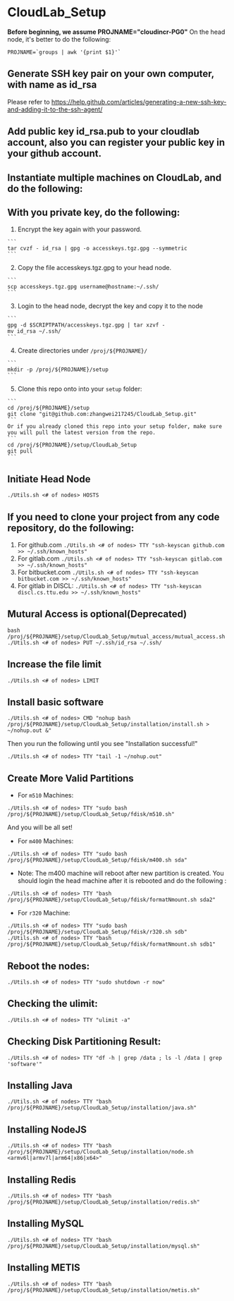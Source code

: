 # CloudLab_Setup

**Before beginning, we assume PROJNAME="cloudincr-PG0"**
On the head node, it's better to do the following:
```
PROJNAME=`groups | awk '{print $1}'`
```

## Generate SSH key pair on your own computer, with name as id_rsa

Please refer to https://help.github.com/articles/generating-a-new-ssh-key-and-adding-it-to-the-ssh-agent/

## Add public key id_rsa.pub to your cloudlab account, also you can register your public key in your github account.

## Instantiate multiple machines on CloudLab, and do the following:

## With you private key, do the following:
  1. Encrypt the key again with your password.
    
    ```
    tar cvzf - id_rsa | gpg -o accesskeys.tgz.gpg --symmetric
    ```
  2. Copy the file accesskeys.tgz.gpg to your head node.
    
    ```
    scp accesskeys.tgz.gpg username@hostname:~/.ssh/
    ```
  3. Login to the head node, decrypt the key and copy it to the node
    
    ```
    gpg -d $SCRIPTPATH/accesskeys.tgz.gpg | tar xzvf -
    mv id_rsa ~/.ssh/
    ```
  4. Create directories under `/proj/${PROJNAME}/`
    
    ```
    mkdir -p /proj/${PROJNAME}/setup
    ```
  5. Clone this repo onto into your `setup` folder:
    
    ```
    cd /proj/${PROJNAME}/setup
    git clone "git@github.com:zhangwei217245/CloudLab_Setup.git" 
    ```
    Or if you already cloned this repo into your setup folder, make sure you will pull the latest version from the repo.
    ```
    cd /proj/${PROJNAME}/setup/CloudLab_Setup
    git pull
    ```

## Initiate Head Node

```
./Utils.sh <# of nodes> HOSTS
```
## If you need to clone your project from any code repository, do the following:
  
  1. For github.com ``` ./Utils.sh <# of nodes> TTY "ssh-keyscan github.com >> ~/.ssh/known_hosts" ```
  2. For gitlab.com ``` ./Utils.sh <# of nodes> TTY "ssh-keyscan gitlab.com >> ~/.ssh/known_hosts" ```
  3. For bitbucket.com ``` ./Utils.sh <# of nodes> TTY "ssh-keyscan bitbucket.com >> ~/.ssh/known_hosts" ```
  4. For gitlab in DISCL: ``` ./Utils.sh <# of nodes> TTY "ssh-keyscan discl.cs.ttu.edu >> ~/.ssh/known_hosts" ```

## Mutural Access is optional(Deprecated)

```
bash /proj/${PROJNAME}/setup/CloudLab_Setup/mutual_access/mutual_access.sh
./Utils.sh <# of nodes> PUT ~/.ssh/id_rsa ~/.ssh/
```
## Increase the file limit

```
./Utils.sh <# of nodes> LIMIT
```

## Install basic software

```
./Utils.sh <# of nodes> CMD "nohup bash /proj/${PROJNAME}/setup/CloudLab_Setup/installation/install.sh > ~/nohup.out &"
```
Then you run the following until you see "Installation successful!"

```
./Utils.sh <# of nodes> TTY "tail -1 ~/nohup.out"
```

## Create More Valid Partitions

* For `m510` Machines:

```
./Utils.sh <# of nodes> TTY "sudo bash /proj/${PROJNAME}/setup/CloudLab_Setup/fdisk/m510.sh"
```
And you will be all set!

* For `m400` Machines:
```
./Utils.sh <# of nodes> TTY "sudo bash /proj/${PROJNAME}/setup/CloudLab_Setup/fdisk/m400.sh sda"
```

   * Note: The m400 machine will reboot after new partition is created. You should login the head machine after it is rebooted and do the following :
```
./Utils.sh <# of nodes> TTY "bash /proj/${PROJNAME}/setup/CloudLab_Setup/fdisk/formatNmount.sh sda2"
```

* For `r320` Machine:
```
./Utils.sh <# of nodes> TTY "sudo bash /proj/${PROJNAME}/setup/CloudLab_Setup/fdisk/r320.sh sdb"
./Utils.sh <# of nodes> TTY "bash /proj/${PROJNAME}/setup/CloudLab_Setup/fdisk/formatNmount.sh sdb1"
```

## Reboot the nodes:
```
./Utils.sh <# of nodes> TTY "sudo shutdown -r now"
```

## Checking the ulimit:
```
./Utils.sh <# of nodes> TTY "ulimit -a"
```

## Checking Disk Partitioning Result:
```
./Utils.sh <# of nodes> TTY "df -h | grep /data ; ls -l /data | grep 'software'"
```

## Installing Java
```
./Utils.sh <# of nodes> TTY "bash /proj/${PROJNAME}/setup/CloudLab_Setup/installation/java.sh"
```

## Installing NodeJS
```
./Utils.sh <# of nodes> TTY "bash /proj/${PROJNAME}/setup/CloudLab_Setup/installation/node.sh <armv6l|armv7l|arm64|x86|x64>"
```

## Installing Redis
```
./Utils.sh <# of nodes> TTY "bash /proj/${PROJNAME}/setup/CloudLab_Setup/installation/redis.sh"
```

## Installing MySQL
```
./Utils.sh <# of nodes> TTY "bash /proj/${PROJNAME}/setup/CloudLab_Setup/installation/mysql.sh"
```

## Installing METIS
```
./Utils.sh <# of nodes> TTY "bash /proj/${PROJNAME}/setup/CloudLab_Setup/installation/metis.sh"
```
